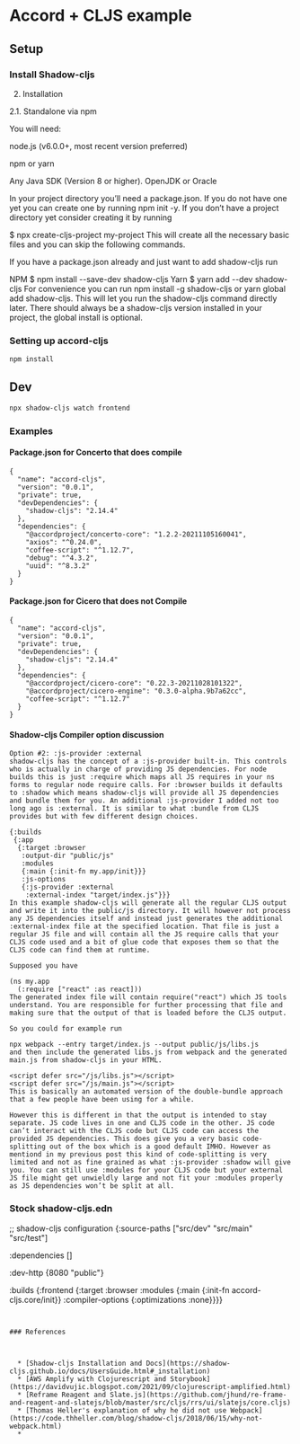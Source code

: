 # Accord + CLJS example


## Setup

### Install Shadow-cljs
2. Installation

2.1. Standalone via npm

You will need:

node.js (v6.0.0+, most recent version preferred)

npm or yarn

Any Java SDK (Version 8 or higher). OpenJDK or Oracle

In your project directory you’ll need a package.json. If you do not have one yet you can create one by running npm init -y. If you don’t have a project directory yet consider creating it by running

$ npx create-cljs-project my-project
This will create all the necessary basic files and you can skip the following commands.

If you have a package.json already and just want to add shadow-cljs run

NPM
$ npm install --save-dev shadow-cljs
Yarn
$ yarn add --dev shadow-cljs
For convenience you can run npm install -g shadow-cljs or yarn global add shadow-cljs. This will let you run the shadow-cljs command directly later. There should always be a shadow-cljs version installed in your project, the global install is optional.

### Setting up accord-cljs

```bash
npm install
```

## Dev

```bash
npx shadow-cljs watch frontend
```

### Examples

#### Package.json for Concerto that does compile

```
{
  "name": "accord-cljs",
  "version": "0.0.1",
  "private": true,
  "devDependencies": {
    "shadow-cljs": "2.14.4"
  },
  "dependencies": {
    "@accordproject/concerto-core": "1.2.2-20211105160041",
    "axios": "^0.24.0",
    "coffee-script": "^1.12.7",
    "debug": "^4.3.2",
    "uuid": "^8.3.2"
  }
}
```

#### Package.json for Cicero that does not Compile

```
{
  "name": "accord-cljs",
  "version": "0.0.1",
  "private": true,
  "devDependencies": {
    "shadow-cljs": "2.14.4"
  },
  "dependencies": {
    "@accordproject/cicero-core": "0.22.3-20211028101322",
    "@accordproject/cicero-engine": "0.3.0-alpha.9b7a62cc",
    "coffee-script": "^1.12.7"
  }
}
```
#### Shadow-cljs Compiler option discussion

```
Option #2: :js-provider :external
shadow-cljs has the concept of a :js-provider built-in. This controls who is actually in charge of providing JS dependencies. For node builds this is just :require which maps all JS requires in your ns forms to regular node require calls. For :browser builds it defaults to :shadow which means shadow-cljs will provide all JS dependencies and bundle them for you. An additional :js-provider I added not too long ago is :external. It is similar to what :bundle from CLJS provides but with few different design choices.

{:builds
 {:app
  {:target :browser
   :output-dir "public/js"
   :modules
   {:main {:init-fn my.app/init}}}
   :js-options
   {:js-provider :external
    :external-index "target/index.js"}}}
In this example shadow-cljs will generate all the regular CLJS output and write it into the public/js directory. It will however not process any JS dependencies itself and instead just generates the additional :external-index file at the specified location. That file is just a regular JS file and will contain all the JS require calls that your CLJS code used and a bit of glue code that exposes them so that the CLJS code can find them at runtime.

Supposed you have

(ns my.app
  (:require ["react" :as react]))
The generated index file will contain require("react") which JS tools understand. You are responsible for further processing that file and making sure that the output of that is loaded before the CLJS output.

So you could for example run

npx webpack --entry target/index.js --output public/js/libs.js
and then include the generated libs.js from webpack and the generated main.js from shadow-cljs in your HTML.

<script defer src="/js/libs.js"></script>
<script defer src="/js/main.js"></script>
This is basically an automated version of the double-bundle approach that a few people have been using for a while.

However this is different in that the output is intended to stay separate. JS code lives in one and CLJS code in the other. JS code can’t interact with the CLJS code but CLJS code can access the provided JS dependencies. This does give you a very basic code-splitting out of the box which is a good default IMHO. However as mentiond in my previous post this kind of code-splitting is very limited and not as fine grained as what :js-provider :shadow will give you. You can still use :modules for your CLJS code but your external JS file might get unwieldly large and not fit your :modules properly as JS dependencies won’t be split at all.

```

### Stock shadow-cljs.edn

;; shadow-cljs configuration
{:source-paths
 ["src/dev"
  "src/main"
  "src/test"]

 :dependencies
 []

 :dev-http {8080 "public"}

 :builds
 {:frontend {:target :browser
             :modules {:main {:init-fn accord-cljs.core/init}}
             :compiler-options {:optimizations :none}}}}
```


### References 



  * [Shadow-cljs Installation and Docs](https://shadow-cljs.github.io/docs/UsersGuide.html#_installation)
  * [AWS Amplify with Clojurescript and Storybook](https://davidvujic.blogspot.com/2021/09/clojurescript-amplified.html) 
  * [Reframe Reagent and Slate.js](https://github.com/jhund/re-frame-and-reagent-and-slatejs/blob/master/src/cljs/rrs/ui/slatejs/core.cljs)
  * [Thomas Heller's explanation of why he did not use Webpack](https://code.thheller.com/blog/shadow-cljs/2018/06/15/why-not-webpack.html)
  * 
